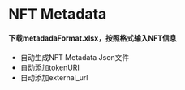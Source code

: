 # NFT Metadata
  
#### 下载metadadaFormat.xlsx，按照格式输入NFT信息
- 自动生成NFT Metadata Json文件
- 自动添加tokenURI
- 自动添加external_url
